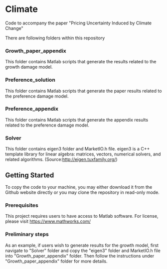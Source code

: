 # Climate
Code to accompany the paper "Pricing Uncertainty Induced by Climate Change"

There are following folders within this repository

### Growth_paper_appendix
This folder contains Matlab scripts that generate the results related to the growth damage model.

### Preference_solution
This folder contains Matlab scripts that generate the paper results related to the preference damage model.

### Preference_appendix
This folder contains Matlab scripts that generate the appendix results related to the preference damage model.

### Solver
This folder contains eigen3 folder and MarketIO.h file.
eigen3 is a C++ template library for linear algebra: matrices, vectors, numerical solvers, and related algorithms. (Source:http://eigen.tuxfamily.org/)


## Getting Started

To copy the code to your machine, you may either download it from the Github website directly or you may clone the repository in read-only mode.

### Prerequisites

This project requires users to have access to Matlab software. For license, please visit https://www.mathworks.com/

### Preliminary steps
As an example, if users wish to generate results for the growth model, first navigate to "Solver" folder and copy the "eigen3" folder and MarketIO.h file into "Growth_paper_appendix" folder. Then follow the instructions under "Growth_paper_appendix" folder for more details.

